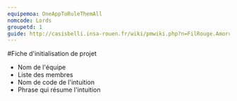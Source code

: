 ```yaml
---
equipemoa: OneAppToRuleThemAll
nomcode: Lords
groupetd: 1
guide: http://casisbelli.insa-rouen.fr/wiki/pmwiki.php?n=FilRouge.AmorcerProjet
---
```

#Fiche d'initialisation de projet

- Nom de l'équipe
- Liste des membres
- Nom de code de l'intuition
- Phrase qui résume l'intuition
